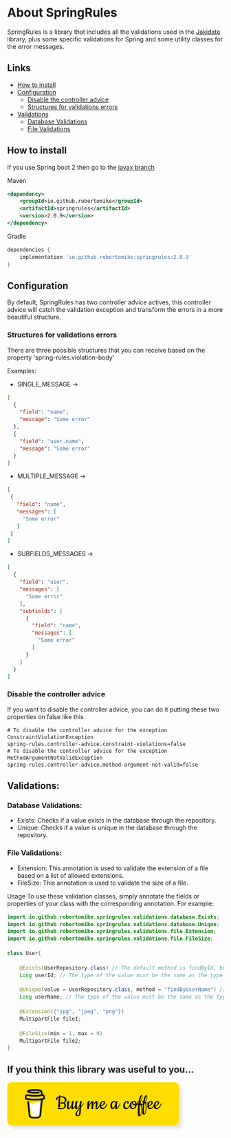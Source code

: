 # About SpringRules

SpringRules is a library that includes all the validations used in the [Jakidate](../) library, plus some specific validations for Spring and some utility classes for the error messages.

## Links
- [How to install](#how-to-install)
- [Configuration](#configuration)
  -  [Disable the controller advice](#disable-the-controller-advice)
  -  [Structures for validations errors](#structures-for-validations-errors)
- [Validations](#validations)
  - [Database Validations](#database-validations)
  - [File Validations](#file-validations)

## How to install

If you use Spring boot 2 then go to the [javax branch](../../javax/SpringRules)

Maven
```xml
<dependency>
    <groupId>io.github.robertomike</groupId>
    <artifactId>springrules</artifactId>
    <version>2.0.9</version>
</dependency>
```
Gradle
```gradle
dependencies {
    implementation 'io.github.robertomike:springrules:2.0.9'
}
```

## Configuration
By default, SpringRules has two controller advice actives, this controller advice will catch the 
validation exception and transform the errors in a more beautiful structure.

### Structures for validations errors
There are three possible structures that you can receive based on the property 'spring-rules.violation-body'

Examples:

- SINGLE_MESSAGE -> 
```json 
[
  {
    "field": "name",
    "message": "Some error"
  },
  {
    "field": "user.name",
    "message": "Some error"
  }
] 
```
- MULTIPLE_MESSAGE -> 
 ```json 
[
  {
    "field": "name",
    "messages": [
      "Some error"
    ]
  }
] 
```
- SUBFIELDS_MESSAGES -> 
```json 
[
  {
    "field": "user",
    "messages": [
      "Some error"
    ],
    "subfields": [
      {
        "field": "name",
        "messages": [
          "Some error"
        ]
      }
    ]
  }
] 
```

### Disable the controller advice
If you want to disable the controller advice, you can do it putting these two properties on false like this
```properties
# To disable the controller advice for the exception ConstraintViolationException
spring-rules.controller-advice.constraint-violations=false
# To disable the controller advice for the exception MethodArgumentNotValidException
spring-rules.controller-advice.method-argument-not-valid=false
```


## Validations:

### Database Validations:
- Exists: Checks if a value exists in the database through the repository.
- Unique: Checks if a value is unique in the database through the repository.

### File Validations:
- Extension: This annotation is used to validate the extension of a file based on a list of allowed extensions.
- FileSize: This annotation is used to validate the size of a file.

Usage
To use these validation classes, simply annotate the fields or properties of your class with the corresponding annotation. For example:

```java
import io.github.robertomike.springrules.validations.database.Exists;
import io.github.robertomike.springrules.validations.database.Unique;
import io.github.robertomike.springrules.validations.file.Extension;
import io.github.robertomike.springrules.validations.file.FileSize;

class User{

    @Exists(UserRepository.class) // The default method is findById, but it can be changed.
    Long userId; // The type of the value must be the same as the type of the field used in the query.

    @Unique(value = UserRepository.class, method = "findByUserName") // The default method is findById, but it can be changed.
    Long userName; // The type of the value must be the same as the type of the field used in the query.

    @Extension({"jpg", "jpeg", "png"})
    MultipartFile file1;

    @FileSize(min = 1, max = 0)
    MultipartFile file2;
}
```

## If you think this library was useful to you...

[![coffee](../buy-me-coffee.png)](https://www.buymeacoffee.com/robertomike)